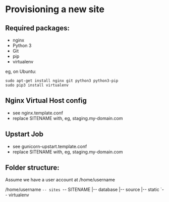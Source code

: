 Provisioning a new site
=======================

## Required packages:

* nginx
* Python 3
* Git
* pip
* virtualenv

eg, on Ubuntu:

	sudo apt-get install nginx git python3 python3-pip
	sudo pip3 install virtualenv

## Nginx Virtual Host config

* see nginx.template.conf
* replace SITENAME with, eg, staging.my-domain.com

## Upstart Job

* see gunicorn-upstart.template.conf
* replace SITENAME with, eg, staging.my-domain.com

## Folder structure:
Assume we have a user account at /home/username

/home/username
`-- sites
    `-- SITENAME 
        |-- database
        |-- source
        |-- static
        `-- virtualenv

